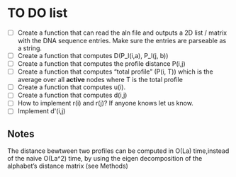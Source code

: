 # TO DO list

 - [ ] Create a function that can read the aln file and outputs a 2D list / matrix with the DNA sequence entries. Make sure the entries are parseable as a string.
 - [ ] Create a function that computes D(P_l(i,a), P_l(j, b))
 - [ ] Create a function that computes the profile distance P(i,j)
 - [ ] Create a function that computes “total profile” (P(i, T)) which is the average over all **active** nodes where T is the total profile
 - [ ] Create a function that computes u(i).
 - [ ] Create a function that computes d(i,j)
 - [ ] How to implement r(i) and r(j)? If anyone knows let us know. 
 - [ ] Implement d'(i,j) 

## Notes

The distance bewtween two profiles can be computed in O(La) time,instead of the naive O(La^2) time, by using the eigen decomposition of the alphabet’s distance matrix (see Methods)